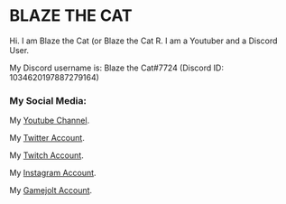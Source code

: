 # BLAZE THE CAT

Hi. I am Blaze the Cat (or Blaze the Cat R. I am a Youtuber and a Discord User.

My Discord username is: Blaze the Cat#7724 (Discord ID: 1034620197887279164)

### My Social Media:

My [Youtube Channel](https://www.youtube.com/channel/UCfKuegkPJA36KxF-7vCnSQA).

My [Twitter Account](https://twitter.com/BlazetheCatR).

My [Twitch Account](https://www.twitch.tv/blazethecatr).

My [Instagram Account](https://www.instagram.com/blazethecatr/).

My [Gamejolt Account](https://gamejolt.com/@BlazetheCatR).